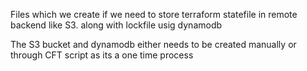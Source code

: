 Files which we create if we need to store terraform statefile in remote backend like S3.
along with lockfile usig dynamodb

The S3 bucket and dynamodb either needs to be created manually or through CFT script as its a one time process

